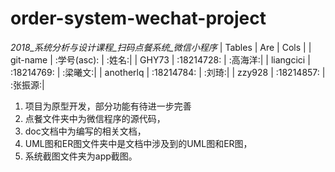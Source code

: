 # order-system-wechat-project
*2018_系统分析与设计课程_扫码点餐系统_微信小程序*
| Tables     | Are | Cols |
| git-name  | :学号(asc):  | :姓名:|
| GHY73  | :18214728:  | :高海洋:|
| liangcici  | :18214769:  | :梁曦文:|
| anotherlq  | :18214784:  | :刘琦:|
| zzy928  | :18214857:  | :张振源:|
1. 项目为原型开发，部分功能有待进一步完善
2. 点餐文件夹中为微信程序的源代码，
3. doc文档中为编写的相关文档，
4. UML图和ER图文件夹中是文档中涉及到的UML图和ER图，
5. 系统截图文件夹为app截图。
